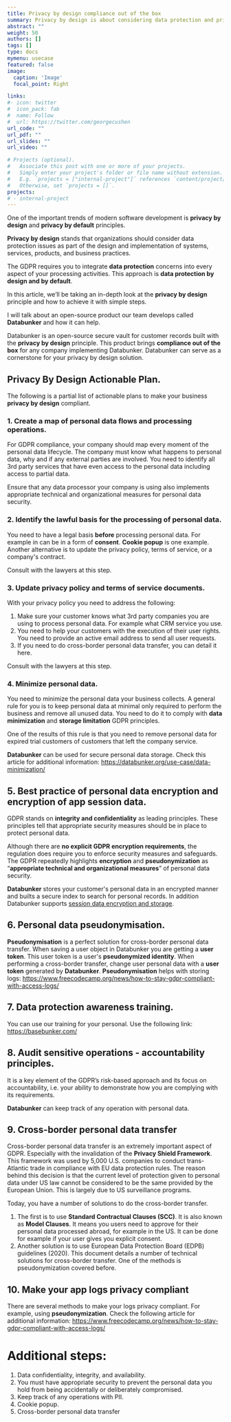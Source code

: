 ```yaml
---
title: Privacy by design compliance out of the box
summary: Privacy by design is about considering data protection and privacy issues upfront in everything you do.
abstract: ""
weight: 50
authors: []
tags: []
type: docs
mymenu: usecase
featured: false
image:
  caption: 'Image'
  focal_point: Right

links:
#- icon: twitter
#  icon_pack: fab
#  name: Follow
#  url: https://twitter.com/georgecushen
url_code: ""
url_pdf: ""
url_slides: ""
url_video: ""

# Projects (optional).
#   Associate this post with one or more of your projects.
#   Simply enter your project's folder or file name without extension.
#   E.g. `projects = ["internal-project"]` references `content/project/deep-learning/index.md`.
#   Otherwise, set `projects = []`.
projects:
# - internal-project
---
```

One of the important trends of modern software development is **privacy by design** and **privacy by default** principles.

**Privacy by design** stands that organizations should consider data protection issues as part of the design and implementation of systems, services, products, and business practices.

The GDPR requires you to integrate **data protection** concerns into every aspect of your processing activities. This approach is **data protection by design and by default**.

In this article, we’ll be taking an in-depth look at the **privacy by design** principle and how to achieve it with simple steps.

I will talk about an open-source product our team develops called **Databunker** and how it can help.

Databunker is an open-source secure vault for customer records built with the **privacy by design** principle. This product brings **compliance out of the box** for any company implementing Databunker. Databunker can serve as a cornerstone for your privacy by design solution.

## Privacy By Design Actionable Plan.

The following is a partial list of actionable plans to make your business **privacy by design** compliant.
### 1. Create a map of personal data flows and processing operations.

For GDPR compliance, your company should map every moment of the personal data lifecycle. The company must know what happens to personal data, why and if any external parties are involved. You need to identify all 3rd party services that have even access to the personal data including access to partial data.

Ensure that any data processor your company is using also implements appropriate technical and organizational measures for personal data security.

### 2. Identify the lawful basis for the processing of personal data.

You need to have a legal basis **before** processing personal data. For example in can be in a form of **consent**. **Cookie popup** is one example. Another alternative is to update the privacy policy, terms of service, or a company's contract.

Consult with the lawyers at this step.

### 3. Update privacy policy and terms of service documents.

With your privacy policy you need to address the following:
1. Make sure your customer knows what 3rd party companies you are using to process personal data. For example what CRM service you use.
1. You need to help your customers with the execution of their user rights. You need to provide an active email address to send all user requests.
1. If you need to do cross-border personal data transfer, you can detail it here.

Consult with the lawyers at this step.
### 4. Minimize personal data.

You need to minimize the personal data your business collects. A general rule for you is to keep personal data at minimal only required to perform the business and remove all unused data. You need to do it to comply with **data minimization** and **storage limitation** GDPR principles. 

One of the results of this rule is that you need to remove personal data for expired trial customers of customers that left the company service.

**Databunker** can be used for secure personal data storage. Check this article for additional information: https://databunker.org/use-case/data-minimization/

## 5. Best practice of personal data encryption and encryption of app session data.

GDPR stands on **integrity and confidentiality** as leading principles. These principles tell that appropriate security measures should be in place to protect personal data.

Although there are **no explicit GDPR encryption requirements**, the regulation does require you to enforce security measures and safeguards. The GDPR repeatedly highlights **encryption** and **pseudonymization** as “**appropriate technical and organizational measures**” of personal data security.

**Databunker** stores your customer's personal data in an encrypted manner and builts a secure index to search for personal records. In addition Databunker supports [session data encryption and storage](https://databunker.org/use-case/secure-session-storage/).

## 6. Personal data pseudonymisation.

**Pseudonymisation** is a perfect solution for cross-border personal data transfer. When saving a user object in Databunker you are getting a **user token**. This user token is a user's **pseudonymized identity**. When performing a cross-border transfer, change user personal data with a **user token** generated by **Databunker**.
**Pseudonymisation** helps with storing logs: https://www.freecodecamp.org/news/how-to-stay-gdpr-compliant-with-access-logs/

## 7. Data protection awareness training.

You can use our training for your personal. Use the following link: https://basebunker.com/

## 8. Audit sensitive operations - accountability principles.

It is a key element of the GDPR’s risk-based approach and its focus on accountability, i.e. your ability to demonstrate how you are complying with its requirements.

**Databunker** can keep track of any operation with personal data.

## 9. Cross-border personal data transfer

Cross-border personal data transfer is an extremely important aspect of GDPR. Especially with the invalidation of the **Privacy Shield Framework**. This framework was used by 5,000 U.S. companies to conduct trans-Atlantic trade in compliance with EU data protection rules. The reason behind this decision is that the current level of protection given to personal data under US law cannot be considered to be the same provided by the European Union. This is largely due to US surveillance programs.

Today, you have a number of solutions to do the cross-border transfer.
1. The first is to use **Standard Contractual Clauses (SCC)**. It is also known as **Model Clauses**. It means you users need to approve for their personal data processed abroad, for example in the US. It can be done for example if your user gives you explicit consent. 
2. Another solution is to use European Data Protection Board (EDPB) guidelines (2020). This document details a number of technical solutions for cross-border transfer. One of the methods is pseudonymization covered before.

## 10. Make your app logs privacy compliant

There are several methods to make your logs privacy compliant. For example, using **pseudonymization**. Check the following article for additional information: https://www.freecodecamp.org/news/how-to-stay-gdpr-compliant-with-access-logs/

# Additional steps:
1. Data confidentiality, integrity, and availability.
1. You must have appropriate security to prevent the personal data you hold from being accidentally or deliberately compromised.
1. Keep track of any operations with PII.
1. Cookie popup.
1. Cross-border personal data transfer
